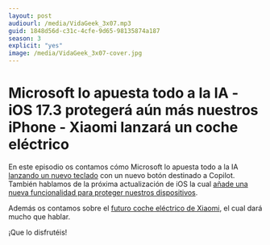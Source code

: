 ```yaml
---
layout: post
audiourl: /media/VidaGeek_3x07.mp3
guid: 1848d56d-c31c-4cfe-9d65-98135874a187
season: 3
explicit: "yes"
image: /media/VidaGeek_3x07-cover.jpg
---
```

# Microsoft lo apuesta todo a la IA - iOS 17.3 protegerá aún más nuestros iPhone - Xiaomi lanzará un coche eléctrico

En este episodio os contamos cómo Microsoft lo apuesta todo a la IA [lanzando un nuevo teclado](https://www.genbeta.com/actualidad/nuestros-teclados-cambiaran-30-anos-despues-nueva-tecla-ia-microsoft-al-alcance-nuestros-dedos) con un nuevo botón destinado a Copilot. También hablamos de la próxima actualización de iOS la cual [añade una nueva funcionalidad para proteger nuestros dispositivos](https://blogthinkbig.com/ios-17-3-estrena-stolen-device-protection-que-es-y-por-que-debes-activarlo).

Además os contamos sobre el [futuro coche eléctrico de Xiaomi](https://www.xataka.com/movilidad/xiaomi-su7-coche-electrico-apunta-directamente-a-tesla-porsche-presumiendo-rendimiento-conduccion-autonoma), el cual dará mucho que hablar. 

¡Que lo disfrutéis!
